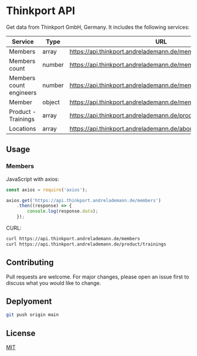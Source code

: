 # Thinkport API

Get data from Thinkport GmbH, Germany. It includes the following services:

| Service | Type |  URL |
| --- | --- | --- |
| Members | array | <https://api.thinkport.andrelademann.de/members> |
| Members count | number | <https://api.thinkport.andrelademann.de/members/count> |
| Members count engineers | number | <https://api.thinkport.andrelademann.de/members/count/engineers> |
| Member | object | <https://api.thinkport.andrelademann.de/member/Alice> |
| Product - Trainings | array | <https://api.thinkport.andrelademann.de/product/trainings> |
| Locations | array | <https://api.thinkport.andrelademann.de/about/locations> |

## Usage

### Members

JavaScript with axios:

```javascript
const axios = require('axios');

axios.get('https://api.thinkport.andrelademann.de/members')
    .then((response) => {
        console.log(response.data);
    });
```

CURL:

```bash
curl https://api.thinkport.andrelademann.de/members
curl https://api.thinkport.andrelademann.de/product/trainings
```

## Contributing

Pull requests are welcome. For major changes, please open an issue first to discuss what you would like to change.

## Deplyoment

```bash
git push origin main
```

## License

[MIT](LICENSE)
